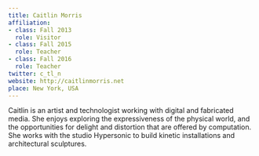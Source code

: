 ```yaml
---
title: Caitlin Morris
affiliation:
- class: Fall 2013
  role: Visitor
- class: Fall 2015
  role: Teacher
- class: Fall 2016
  role: Teacher
twitter: c_tl_n
website: http://caitlinmorris.net
place: New York, USA
---
```

Caitlin is an artist and technologist working with digital and fabricated media. She enjoys exploring the expressiveness of the physical world, and the opportunities for delight and distortion that are offered by computation. She works with the studio Hypersonic to build kinetic installations and architectural sculptures.
